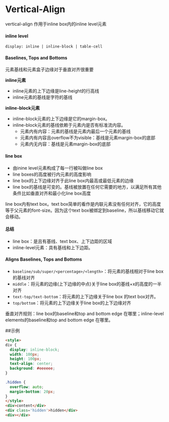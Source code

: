# Vertical-Align

vertical-align 作用于inline box内的inline level元素



#### inline level

```
display: inline | inline-block | table-cell
```



#### Baselines, Tops and Bottoms

元素基线和元素盒子边缘对于垂直对齐很重要

**inline元素**

* inline元素的上下边缘是line-height的行高线
* inline元素的基线是字符的基线

**inline-block元素**

* inline-block元素的上下边缘是它的margin-box。
* inline-block元素的基线依赖于元素内是否有标准流内容。
  * 元素内有内容：元素的基线是元素内最后一个元素的基线
  * 元素内有内容且overflow不为visible：基线是元素margin-box的底部
  * 元素内无内容：基线是元素margin-box的底部



#### line box

* 由inine level元素构成了每一行被叫做line box
* line boxes的高度被行内元素的高度影响
* line box的上下边缘对齐于此line box内最高或最低元素的边缘
* line box的基线是可变的。基线被放置在任何它需要的地方，以满足所有其他条件比如垂直对齐和最小化line box高度

line box内有text box。text box简单的看作是内联元素没有任何对齐，它的高度等于父元素的font-size。因为这个text box被绑定到baseline，所以基线移动它就会移动。



#### 总结

* line box：是且有基线、text box、上下边距的区域
* inline-level元素：具有基线和上下边距。

#### Aligns Baselines, Tops and Bottoms

* `baseline/sub/super/<percentage>/<length>`：将元素的基线相对于line box的基线对齐
* `middle`：将元素的边缘(上下边缘的中点)关于line box的基线+x的高度的一半对齐
* `text-top/text-bottom`：将元素的上下边缘关于line box 的text box对齐。
* `top/bottom`：将元素的上下边缘关于line box的上下边缘对齐

垂直对齐规则：line box的baseline和top and bottom edge 在哪里；inline-level elements的baseline和top and bottom edge 在哪里。

##示例

```html
<style>
div {
  display: inline-block;
  width: 100px;
  height: 100px;
  text-align: center;
  background: #eeeeee;
}

.hidden {
  overflow: auto;
  margin-bottom: 20px;
}
</style>
<div>content</div>
<div class='hidden'>hidden</div>
<div></div>
```

